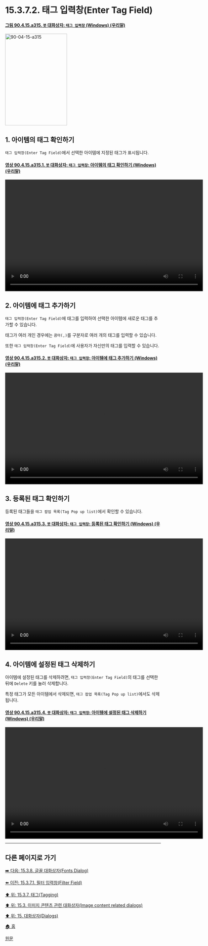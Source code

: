 # 15.3.7.2. 태그 입력창(Enter Tag Field)

<a id="90-04-15-a315"></a>

#### [그림 90.4.15.a315. `붓` 대화상자: `태그 입력창` (Windows) (우리말)](./90-04-0015-brushes.md#90-04-15-a315)
<img width="200" height="296" alt="90-04-15-a315" src="https://github.com/user-attachments/assets/3a539697-b201-4495-860c-a1f03322cb34" />

<a id="15-03-07-02-s1"></a>

## 1. 아이템의 태그 확인하기
`태그 입력창(Enter Tag Field)`에서 선택한 아이템에 지정된 태그가 표시됩니다.

<a id="90-04-15-a315-01"></a>

#### [영상 90.4.15.a315.1. `붓` 대화상자: `태그 입력창`: 아이템의 태그 확인하기 (Windows) (우리말)](./90-04-0015-brushes.md#90-04-15-a315-01)
<video controls="controls" width="640" height="360" src="https://github.com/user-attachments/assets/c30af8b7-cf95-4fab-96de-7f3130f8aa41"></video>

<a id="15-03-07-02-s2"></a>

## 2. 아이템에 태그 추가하기
`태그 입력창(Enter Tag Field)`에 태그를 입력하여 선택한 아이템에 새로운 태그를 추가할 수 있습니다.

태그가 여러 개인 경우에는 `콤마(,)`를 구분자로 여러 개의 태그를 입력할 수 있습니다.

또한 `태그 입력창(Enter Tag Field)`에 사용자가 자신만의 태그를 입력할 수 있습니다.

<a id="90-04-15-a315-02"></a>

#### [영상 90.4.15.a315.2. `붓` 대화상자: `태그 입력창`: 아이템에 태그 추가하기 (Windows) (우리말)](./90-04-0015-brushes.md#90-04-15-a315-02)
<video controls="controls" width="640" height="360" src="https://github.com/user-attachments/assets/2f9f78ea-a322-40ed-aee0-08c95fe087b3"></video>

<a id="15-03-07-02-s3"></a>

## 3. 등록된 태그 확인하기
등록된 태그들을 `태그 팝업 목록(Tag Pop up list)`에서 확인할 수 있습니다.

<a id="90-04-15-a315-03"></a>

#### [영상 90.4.15.a315.3. `붓` 대화상자: `태그 입력창`: 등록된 태그 확인하기 (Windows) (우리말)](./90-04-0015-brushes.md#90-04-15-a315-03)
<video controls="controls" width="640" height="360" src="https://github.com/user-attachments/assets/c5fae6ba-eb8b-4c09-a74b-9e8c4864c4fe"></video>

<a id="15-03-07-02-s4"></a>

## 4. 아이템에 설정된 태그 삭제하기
아이템에 설정된 태그를 삭제하려면, `태그 입력창(Enter Tag Field)`의 태그를 선택한 뒤에 `Delete` 키를 눌러 삭제합니다.

특정 태그가 모든 아이템에서 삭제되면, `태그 팝업 목록(Tag Pop up list)`에서도 삭제됩니다.

<a id="90-04-15-a315-04"></a>

#### [영상 90.4.15.a315.4. `붓` 대화상자: `태그 입력창`: 아이템에 설정된 태그 삭제하기 (Windows) (우리말)](./90-04-0015-brushes.md#90-04-15-a315-04)
<video controls="controls" width="640" height="360" src="https://github.com/user-attachments/assets/c75b1f94-75cf-492b-9185-4739ef06632a"></video>

***

## 다른 페이지로 가기

[➡️ 다음: 15.3.8. 글꼴 대화상자(Fonts Dialog)](./15-03-08-00-fonts_dialog.md)

[⬅️ 이전: 15.3.7.1. 필터 입력창(Filter Field)](./15-03-07-01-filter_field.md)

[⬆️ 위: 15.3.7. 태그(Tagging)](./15-03-07-00-tagging.md)

[⬆️ 위: 15.3. 이미지 콘텐츠 관련 대화상자(Image content related dialogs)](./15-03-00-image-content-related-dialogs.md)

[⬆️ 위: 15. 대화상자(Dialogs)](./15-00-dialogs.md)

[🏠 홈](./00-home.md)

[원문](https://docs.gimp.org/2.10/ko/gimp-tagging.html)